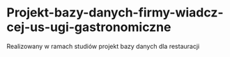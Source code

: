 # Projekt-bazy-danych-firmy-wiadcz-cej-us-ugi-gastronomiczne
Realizowany w ramach studiów projekt bazy danych dla restauracji 
